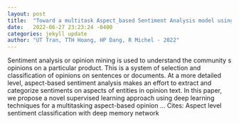 ```yaml
---
layout: post
title:  "Toward a multitask Aspect_based Sentiment Analysis model using deep learning"
date:   2022-06-27 23:23:24 -0400
categories: jekyll update
author: "UT Tran, TTH Hoang, HP Dang, R Michel - 2022"
---
```

Sentiment analysis or opinion mining is used to understand the community s opinions on a particular product. This is a system of selection and classification of opinions on sentences or documents. At a more detailed level, aspect-based sentiment analysis makes an effort to extract and categorize sentiments on aspects of entities in opinion text. In this paper, we propose a novel supervised learning approach using deep learning techniques for a multitasking aspect-based opinion …
Cites: ‪Aspect level sentiment classification with deep memory network‬  